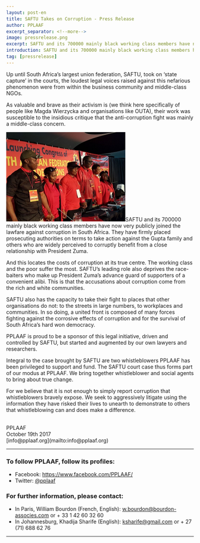 ```yaml
---
layout: post-en
title: SAFTU Takes on Corruption - Press Release
author: PPLAAF
excerpt_separator: <!--more-->
image: pressrelease.png
excerpt: SAFTU and its 700000 mainly black working class members have now very publicly joined the lawfare against corruption in South Africa.
introduction: SAFTU and its 700000 mainly black working class members have now very publicly joined the lawfare against corruption in South Africa.
tag: [pressrelease]
---
```


<!-- <img class="img-responsive img-post center-block" src="/assets/img/posts/saftu.jpg">  -->
<!-- <br> -->

Up until South Africa’s largest union federation, SAFTU, took on ‘state capture’ in the courts, the loudest legal voices raised against this nefarious phenomenon were from within the business community and middle-class NGOs.

As valuable and brave as their activism is (we think here specifically of people like Magda Wierzycka and organisations like OUTA), their work was susceptible to the insidious critique that the anti-corruption fight was mainly a middle-class concern.

<img class="image-responsive img-right" src="/assets/img/posts/saftu2.jpg" width="320px">SAFTU and its 700000 mainly black working class members have now very publicly joined the lawfare against corruption in South Africa. They have firmly placed prosecuting authorities on terms to take action against the Gupta family and others who are widely perceived to corruptly benefit from a close relationship with President Zuma. 

And this locates the costs of corruption at its true centre. The working class and the poor suffer the most. SAFTU’s leading role also deprives the race-baiters who make up President Zuma’s advance guard of supporters of a convenient alibi. This is that the accusations about corruption come from the rich and white communities.

SAFTU also has the capacity to take their fight to places that other organisations do not: to the streets in large numbers, to workplaces and communities. In so doing, a united front is composed of many forces fighting against the corrosive effects of corruption and for the survival of South Africa’s hard won democracy.

PPLAAF is proud to be a sponsor of this legal initiative, driven and controlled by SAFTU, but started and augmented by our own lawyers and researchers. 

Integral to the case brought by SAFTU are two whistleblowers PPLAAF has been privileged to support and fund. The SAFTU court case thus forms part of our modus at PPLAAF. We bring together whistleblower and social agents to bring about true change. 

For we believe that it is not enough to simply report corruption that whistleblowers bravely expose. We seek to aggressively litigate using the information they have risked their lives to unearth to demonstrate to others that whistleblowing can and does make a difference.

<br>
PPLAAF <br>
October 19th 2017 <br>
[info@pplaaf.org](mailto:info@pplaaf.org)

<br>

----------------------

### To follow PPLAAF, follow its profiles:
- Facebook: <https://www.facebook.com/PPLAAF/>
- Twitter: [@pplaaf](https://twitter.com/pplaaf)

### For further information, please contact:
- In Paris, William Bourdon (French, English): [w.bourdon@bourdon-associes.com](mailto:w.bourdon@bourdon-associes.com) or + 33 1 42 60 32 60
- In Johannesburg, Khadija Sharife (English): [ksharife@gmail.com](mailto:ksharife@gmail.com) or + 27 (71) 688 62 76 




-----
